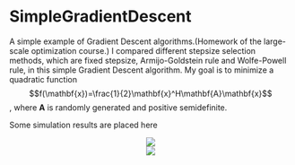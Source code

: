 # SimpleGradientDescent
A simple example of Gradient Descent algorithms.(Homework of the large-scale optimization course.)
I compared different stepsize selection methods, which are fixed stepsize, Armijo-Goldstein rule and Wolfe-Powell rule, in this simple Gradient Descent algorithm.
My goal is to minimize a quadratic function $$f(\mathbf{x})=\frac{1}{2}\mathbf{x}^H\mathbf{A}\mathbf{x}$$, where $\mathbf{A}$ is randomly generated and positive semidefinite.

Some simulation results are placed here

<div align=center>
<img src="https://github.com/LiZhuoRan0/SimpleGradientDescent/blob/main/SomeOfSimulations/N_10.jpg"/>
</div>

<div align=center>
<img src="https://github.com/LiZhuoRan0/SimpleGradientDescent/blob/main/SomeOfSimulations/N_100.jpg"/>
</div>
